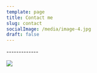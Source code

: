```yaml
---
template: page
title: Contact me
slug: contact
socialImage: /media/image-4.jpg
draft: false
---
```

\-------------

![](/media/image-4.jpg)